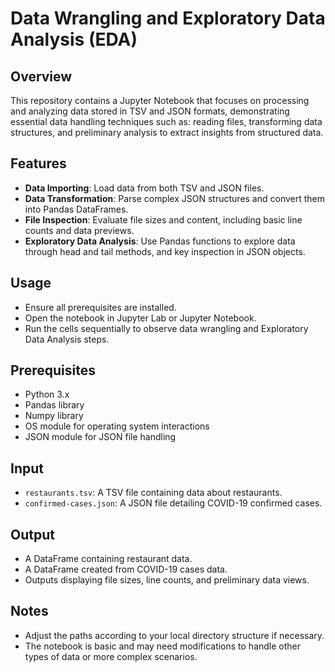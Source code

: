 # Data Wrangling and Exploratory Data Analysis (EDA)

## Overview
This repository contains a Jupyter Notebook that focuses on processing and analyzing data stored in TSV and JSON formats, demonstrating essential data handling techniques such as: reading files, transforming data structures, and preliminary analysis to extract insights from structured data.

## Features
- **Data Importing**: Load data from both TSV and JSON files.
- **Data Transformation**: Parse complex JSON structures and convert them into Pandas DataFrames.
- **File Inspection**: Evaluate file sizes and content, including basic line counts and data previews.
- **Exploratory Data Analysis**: Use Pandas functions to explore data through head and tail methods, and key inspection in JSON objects.

## Usage
- Ensure all prerequisites are installed.
- Open the notebook in Jupyter Lab or Jupyter Notebook.
- Run the cells sequentially to observe data wrangling and Exploratory Data Analysis steps.

## Prerequisites
- Python 3.x
- Pandas library
- Numpy library
- OS module for operating system interactions
- JSON module for JSON file handling

## Input
- `restaurants.tsv`: A TSV file containing data about restaurants.
- `confirmed-cases.json`: A JSON file detailing COVID-19 confirmed cases.

## Output
- A DataFrame containing restaurant data.
- A DataFrame created from COVID-19 cases data.
- Outputs displaying file sizes, line counts, and preliminary data views.

## Notes
- Adjust the paths according to your local directory structure if necessary.
- The notebook is basic and may need modifications to handle other types of data or more complex scenarios.